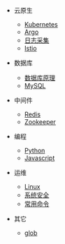 - 云原生

  - [Kubernetes](cloud-native/kubernetes.md)
  - [Argo](cloud-native/argo.md)
  - [日志采集](cloud-native/log-collection.md)
  - [Istio](cloud-native/istio.md)

- 数据库

  - [数据库原理](database/principle.md)
  - [MySQL](database/mysql.md)

- 中间件

  - [Redis](middleware/redis.md)
  - [Zookeeper](middleware/zookeeper.md)

- 编程

  - [Python](programming/python.md)
  - [Javascript](programming/javascript.md)

- 运维

  - [Linux](operations/linux.md)
  - [系统安全](operations/security.md)
  - [常用命令](operations/commands.md)

- 其它

  - [glob](others/glob.md)
